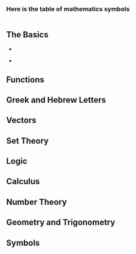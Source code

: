 ### Here is the table of mathematics symbols

```
```
## The Basics
+  
-  


## Functions

## Greek and Hebrew Letters

## Vectors

## Set Theory

## Logic

## Calculus

## Number Theory

## Geometry and Trigonometry

## Symbols
